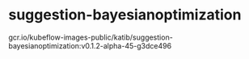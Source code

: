 # suggestion-bayesianoptimization
gcr.io/kubeflow-images-public/katib/suggestion-bayesianoptimization:v0.1.2-alpha-45-g3dce496
